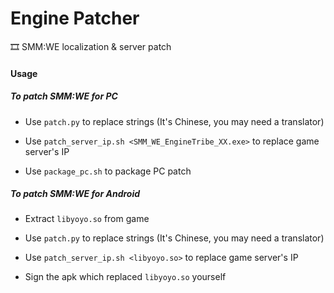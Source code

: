 # Engine Patcher
🎞️ SMM:WE localization &amp; server patch

#### Usage

##### To patch SMM:WE for PC

- Use `patch.py` to replace strings (It's Chinese, you may need a translator)

- Use `patch_server_ip.sh <SMM_WE_EngineTribe_XX.exe>` to replace game server's IP

- Use `package_pc.sh` to package PC patch

##### To patch SMM:WE for Android

- Extract `libyoyo.so` from game

- Use `patch.py` to replace strings (It's Chinese, you may need a translator)

- Use `patch_server_ip.sh <libyoyo.so>` to replace game server's IP

- Sign the apk which replaced `libyoyo.so` yourself
